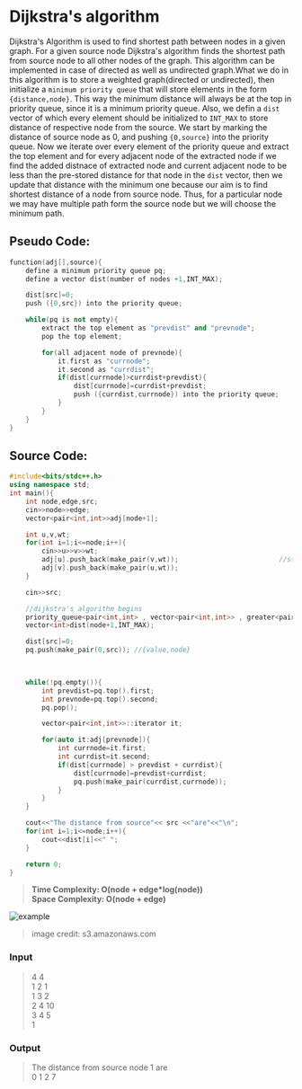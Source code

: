 # Dijkstra's algorithm
Dijkstra's Algorithm is used to find shortest path between nodes in a given graph. For a given  source node Dijkstra's algorithm finds the shortest path from source node to all other nodes of the graph. This algorithm can be implemented in case of directed as well as undirected graph.What we do in this algorithm is to store a weighted graph(directed or undirected), then initialize a `minimum priority queue` that will store elements in the form `{distance,node}`. This way the minimum distance will always be at the top in priority queue, since it is a minimum priority queue. Also, we defin a `dist` vector of which every element should be initialized to `INT_MAX` to store distance of respective node from the source. We start by marking the distance of source node as 0, and pushing `{0,source}` into the priority queue. Now we iterate over every element of the priority queue and extract the top element and for every adjacent node of the extracted node if we find the added distnace of extracted node and current adjacent node to be less than the pre-stored distance for that node in the `dist` vector, then we update that distance with the minimum one because our aim is to find shortest distance of a node from source node.
Thus, for a particular node we may have multiple path form the source node but we will choose the minimum path.
## Pseudo Code:
``` cpp
function(adj[],source){
    define a minimum priority queue pq;
    define a vector dist(number of nodes +1,INT_MAX);

    dist[src]=0;
    push ({0,src}) into the priority queue;

    while(pq is not empty){
        extract the top element as "prevdist" and "prevnode";
        pop the top element;

        for(all adjacent node of prevnode){
            it.first as "currnode";
            it.second as "currdist";
            if(dist[currnode]>currdist+prevdist){
                dist[currnode]=currdist+prevdist;
                push ({currdist,currnode}) into the priority queue;
            }
        }
    }
}
```
## Source Code:
```cpp
#include<bits/stdc++.h>
using namespace std;
int main(){
    int node,edge,src;
    cin>>node>>edge;
    vector<pair<int,int>>adj[node+1];   

    int u,v,wt;
    for(int i=1;i<=node;i++){
        cin>>u>>v>>wt;
        adj[u].push_back(make_pair(v,wt));                         //storing a weighted graph
        adj[v].push_back(make_pair(u,wt));
    }

    cin>>src;

    //dijkstra's algorithm begins
    priority_queue<pair<int,int> , vector<pair<int,int>> , greater<pair<int,int>> >pq;        //minimum heap
    vector<int>dist(node+1,INT_MAX);

    dist[src]=0;
    pq.push(make_pair(0,src)); //{value,node}

   

    while(!pq.empty()){
        int prevdist=pq.top().first;
        int prevnode=pq.top().second;
        pq.pop();

        vector<pair<int,int>>::iterator it;

        for(auto it:adj[prevnode]){
            int currnode=it.first;
            int currdist=it.second;
            if(dist[currnode] > prevdist + currdist){
                dist[currnode]=prevdist+currdist;
                pq.push(make_pair(currdist,currnode));
            }
        }
    }

    cout<<"The distance from source"<< src <<"are"<<"\n";
    for(int i=1;i<=node;i++){
        cout<<dist[i]<<" ";
    }

    return 0;
}
```
>**Time Complexity: O(node + edge*log(node))**                    
>**Space Complexity: O(node + edge)**                                

![example](https://s3.amazonaws.com/vasir-assets/archive/shortest_path1.png)
>image credit: s3.amazonaws.com

### Input
>4 4                             
>1 2 1                            
>1 3 2                                
>2 4 10                        
>3 4 5                       
>1

### Output
>The distance from source node 1  are                                                   
>0 1 2 7 
